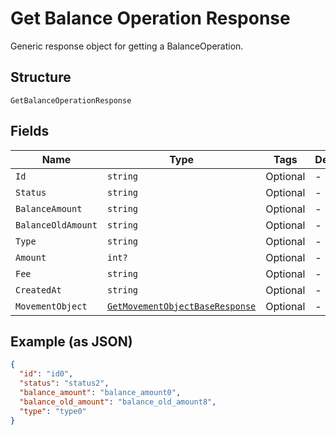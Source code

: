 
# Get Balance Operation Response

Generic response object for getting a BalanceOperation.

## Structure

`GetBalanceOperationResponse`

## Fields

| Name | Type | Tags | Description |
|  --- | --- | --- | --- |
| `Id` | `string` | Optional | - |
| `Status` | `string` | Optional | - |
| `BalanceAmount` | `string` | Optional | - |
| `BalanceOldAmount` | `string` | Optional | - |
| `Type` | `string` | Optional | - |
| `Amount` | `int?` | Optional | - |
| `Fee` | `string` | Optional | - |
| `CreatedAt` | `string` | Optional | - |
| `MovementObject` | [`GetMovementObjectBaseResponse`](../../doc/models/get-movement-object-base-response.md) | Optional | - |

## Example (as JSON)

```json
{
  "id": "id0",
  "status": "status2",
  "balance_amount": "balance_amount0",
  "balance_old_amount": "balance_old_amount8",
  "type": "type0"
}
```

